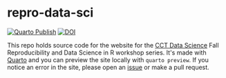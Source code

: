 # repro-data-sci

<!-- badges: start -->

[![Quarto Publish](https://github.com/cct-datascience/repro-data-sci/actions/workflows/publish.yaml/badge.svg)](https://github.com/cct-datascience/repro-data-sci/actions/workflows/publish.yaml) [![DOI](https://zenodo.org/badge/DOI/10.5281/zenodo.8411612.svg)](https://doi.org/10.5281/zenodo.8411612)

<!-- badges: end -->

This repo holds source code for the website for the [CCT Data Science](https://datascience.cct.arizona.edu/) Fall Reproducibility and Data Science in R workshop series.
It's made with [Quarto](https://quarto.org/) and you can preview the site locally with `quarto preview`.
If you notice an error in the site, please open an [issue](https://github.com/cct-datascience/repro-data-sci/issues/new/choose) or make a pull request.
